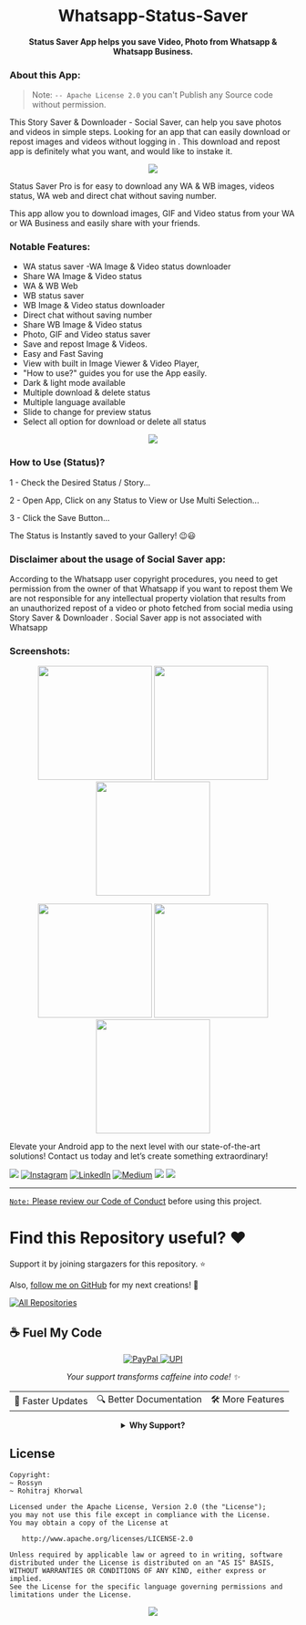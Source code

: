 <h1 align="center">Whatsapp-Status-Saver</h1>
  
<h4 align="center">Status Saver App helps you save Video, Photo from Whatsapp & Whatsapp Business.</h4>



### About this App:
 
>  Note: `-- Apache License 2.0` you can't Publish any Source code without permission.

This Story Saver & Downloader - Social Saver, can help you save photos and videos in simple steps.
Looking for an app that can easily download or repost images and videos without logging in .
This download and repost app is definitely what you want, and would like to instake it.
 <p align="center">
    <a>
      <img src="https://github.com/AndroidWithRossyn/Whatsapp-Status-Saver/blob/main/screens/screenshot1.jpg?raw=true" />
    </a>
</p>


Status Saver Pro is for easy to download any WA & WB images, videos status, WA web and direct chat without saving number.

This app allow you to download images, GIF and Video status from your WA or WA Business and easily share with your friends.


### Notable Features:
- WA status saver
-WA Image & Video status downloader
- Share WA Image & Video status
- WA & WB Web
- WB status saver
- WB Image & Video status downloader
- Direct chat without saving number
- Share WB Image & Video status
- Photo, GIF and Video status saver
- Save and repost Image & Videos.
- Easy and Fast Saving
- View with built in Image Viewer & Video Player,
- "How to use?" guides you for use the App easily.
- Dark & light mode available
- Multiple download & delete status
- Multiple language available
- Slide to change for preview status
- Select all option for download or delete all status
     

<p align="center">
    <a>
      <img src="https://github.com/AndroidWithRossyn/Whatsapp-Status-Saver/blob/main/screens/screenshot2.jpg?raw=true" />
    </a>
</p>


### How to Use (Status)?
1 - Check the Desired Status / Story...

2 - Open App, Click on any Status to View or Use Multi Selection...

3 - Click the Save Button...

The Status is Instantly saved to your Gallery! 😉😃
  

### Disclaimer about the usage of Social Saver app:

According to the Whatsapp user copyright procedures, you need to get permission from the owner of that Whatsapp if you want to repost them
We are not responsible for any intellectual property violation that results from an unauthorized repost of a video or photo fetched from social media using Story Saver & Downloader .
Social Saver app is not associated with Whatsapp



  
### Screenshots:

 <p align="center">
    <a>
      <img src="https://raw.githubusercontent.com/AndroidWithRossyn/Whatsapp-Status-Saver/main/screens/screenshot%20(1).webp" hight="400" width="200" />
    </a>
 <a>
      <img src="https://raw.githubusercontent.com/AndroidWithRossyn/Whatsapp-Status-Saver/main/screens/screenshot%20(2).webp" hight="400" width="200" />
    </a>
  <a>
      <img src="https://raw.githubusercontent.com/AndroidWithRossyn/Whatsapp-Status-Saver/main/screens/screenshot%20(3).webp" hight="400" width="200" />
    </a>
 
  </p>


 <p align="center">
    <a>
      <img src="https://raw.githubusercontent.com/AndroidWithRossyn/Whatsapp-Status-Saver/main/screens/screenshot%20(4).webp" hight="400" width="200" />
    </a>
        <a>
      <img src="https://raw.githubusercontent.com/AndroidWithRossyn/Whatsapp-Status-Saver/main/screens/screenshot%20(5).webp" hight="400" width="200" />
    </a> 
    <a>
      <img src="https://raw.githubusercontent.com/AndroidWithRossyn/Whatsapp-Status-Saver/main/screens/screenshot%20(6).webp" hight="400" width="200" />
    </a>
  </p>



Elevate your Android app to the next level with our state-of-the-art solutions! Contact us today and let’s create something extraordinary!

<div align="start">
  
<a href="mailto:banrossyn@gmail.com"><img src="https://img.shields.io/badge/Gmail-EA4335.svg?logo=Gmail&logoColor=white"></a>
[![Instagram](https://img.shields.io/badge/Instagram-%23E4405F.svg?logo=Instagram&logoColor=white)](https://instagram.com/rohitraj.khorwal) [![LinkedIn](https://img.shields.io/badge/LinkedIn-%230077B5.svg?logo=linkedin&logoColor=white)](https://www.linkedin.com/in/rohitrajkhorwal/) [![Medium](https://img.shields.io/badge/Medium-12100E?logo=medium&logoColor=white)](https://medium.com/@rohitrajkhorwal) 
<a href="https://t.me/banrossyn" target="_blank"><img src="https://img.shields.io/badge/Telegram-26A5E4.svg?logo=Telegram&logoColor=white"></a>
<a href="https://wa.me/+919694260426/" target="_blank"><img src="https://img.shields.io/badge/WhatsApp-25D366.svg?logo=WhatsApp&logoColor=white">
</div>


---

`Note:` Please review our [Code of Conduct](./CODE_OF_CONDUCT.md) before using this project.
# Find this Repository useful? ❤️

Support it by joining stargazers for this repository. ⭐

Also, [follow me on GitHub](https://github.com/AndroidWithRossyn/) for my next creations! 🤩

<p align="left">
<a href="https://github.com/AndroidWithRossyn?tab=repositories&sort=stargazers"><img alt="All Repositories" title="All Repositories" src="https://custom-icon-badges.demolab.com/badge/-Click%20Here%20For%20All%20My%20Repos-1F222E?style=for-the-badge&logoColor=white&logo=repo"/></a>
  
</p>


## ☕ Fuel My Code

<div align="center">
  <a href="https://www.paypal.com/paypalme/banrossyn">
    <img src="https://img.shields.io/badge/Support_My_Work-00457C?style=for-the-badge&logo=paypal&logoColor=white" alt="PayPal"/>
  </a>
   <a href="https://github.com/AndroidWithRossyn/AndroidWithRossyn/blob/main/donate/upi_scan.jpg?raw=true">
    <img src="https://img.shields.io/badge/Support_via_UPI-4CAF50?style=for-the-badge&logo=google-pay&logoColor=white" alt="UPI"/>
  </a>
  <p><i>Your support transforms caffeine into code! ✨</i></p>
  
  <table>
    <tr>
      <td>🚀 Faster Updates</td>
      <td>🔍 Better Documentation</td>
      <td>🛠️ More Features</td>
    </tr>
  </table>
  
  <details>
    <summary><b>Why Support?</b></summary>
    <p>Every contribution helps me dedicate more time to creating high-quality open source Code. Your support directly translates to better software for everyone!</p>
  </details>
</div>



## License

```
Copyright: 
~ Rossyn
~ Rohitraj Khorwal

Licensed under the Apache License, Version 2.0 (the "License");
you may not use this file except in compliance with the License.
You may obtain a copy of the License at

   http://www.apache.org/licenses/LICENSE-2.0

Unless required by applicable law or agreed to in writing, software
distributed under the License is distributed on an "AS IS" BASIS,
WITHOUT WARRANTIES OR CONDITIONS OF ANY KIND, either express or implied.
See the License for the specific language governing permissions and
limitations under the License.
```

<p align="center">
  <img src="https://capsule-render.vercel.app/api?type=waving&color=gradient&height=60&section=footer"/>
</p>

